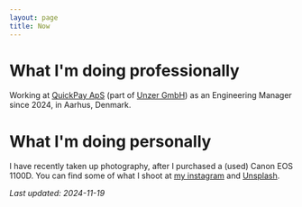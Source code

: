 ```yaml
---
layout: page
title: Now
---
```


# What I'm doing professionally

Working at [QuickPay ApS][0] (part of [Unzer GmbH][1]) as an Engineering Manager since 2024, in Aarhus, Denmark.

# What I'm doing personally

I have recently taken up photography, after I purchased a (used) Canon EOS 1100D. You can find some of what I shoot at [my instagram][2] and [Unsplash][3].

*Last updated: 2024-11-19*

[0]: https://www.quickpay.net
[1]: https://www.unzer.com
[2]: https://instagram.com/ianmurrays
[3]: https://unsplash.com/@ianmurrays
